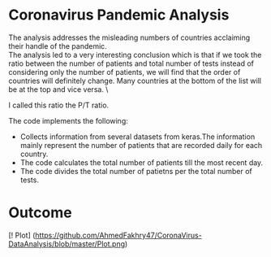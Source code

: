 # Coronavirus Pandemic Analysis

The analysis addresses the misleading numbers of countries acclaiming their handle of the pandemic.\
The analysis led to a very interesting conclusion which is that if we took the ratio between the number of patients and total number of tests instead of 
considering only the number of patients, we will find that the order of countries will definitely change. Many countries at the bottom of the list will be at the top and vice 
versa. \

I called this ratio the P/T ratio.

<p>The code implements the following:</p>
<ul>
<li> Collects information from several datasets from keras.The information mainly represent the number of patients that are recorded daily for each country.</li>
<li> The code calculates the total number of patients till the most recent day.</li>
<li> The code divides the total number of patietns per the total number of tests.</li>
</ul>

# Outcome
[! Plot] (https://github.com/AhmedFakhry47/CoronaVirus-DataAnalysis/blob/master/Plot.png)
